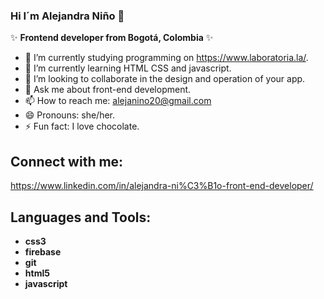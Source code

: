 ### Hi  I´m Alejandra Niño 👋


✨ **Frontend developer from Bogotá, Colombia** ✨ 

- 🔭 I’m currently studying programming on https://www.laboratoria.la/.
- 🌱 I’m currently learning HTML CSS  and javascript.
- 👯 I’m looking to collaborate in the design and operation of your app.
- 💬 Ask me about front-end development. 
- 📫 How to reach me: alejanino20@gmail.com
- 😄 Pronouns: she/her. 
- ⚡ Fun fact: I love chocolate.

## Connect with me:
https://www.linkedin.com/in/alejandra-ni%C3%B1o-front-end-developer/

## Languages and Tools:
- **css3**
- **firebase**
- **git**
- **html5**
- **javascript**

